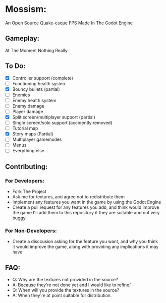 # Mossism:
An Open Source Quake-esque FPS Made In The Godot Engine
## Gameplay:
At The Moment Nothing Really
## To Do:
- [x] Controller support (complete)
- [ ] Functioning health systen
- [x] Bouncy bullets (partial)
- [ ] Enemies
- [ ] Enemy health system
- [ ] Enemy damage
- [ ] Player damage
- [x] Split screen/multiplayer support (partial)
- [ ] Single screen/solo support (accidently removed)
- [ ] Tutorial map
- [x] Story maps (Partial)
- [ ] Multiplayer gamemodes
- [ ] Menus
- [ ] Everything else...
## Contributing:
### For Developers:
- Fork The Project
- Ask me for textures, and agree not to redistribute them
- Implement any features you want in the game by using the Godot Engine
- Create a pull request for any features you add, and think would improve the game I'll add them to this repository if they are suitable and not very buggy
### For Non-Developers:
- Create a disccusion asking for the feature you want, and why you think it would improve the game, along with providing any implications it may have
## FAQ:
- Q: Why are the textures not provided in the source?
- A: Because they're not done yet and I would like to refine.'
- Q: When will you provide the textures in the source?
- A: When they're at point suitable for distribution.
